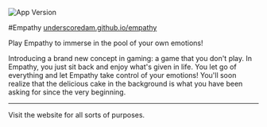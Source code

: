  ![App Version](https://img.shields.io/badge/version-0.0-green.svg)

#Empathy
[underscoredam.github.io/empathy](https://underscoredam.github.io/empathy)


Play Empathy to immerse in the pool of your own emotions!

Introducing a brand new concept in gaming: a game that you don't play. In Empathy, you just sit back and enjoy what's given in life. You let go of everything and let Empathy take control of your emotions! You'll soon realize that the delicious cake in the background is what you have been asking for since the very beginning.


-------
Visit the website for all sorts of purposes.